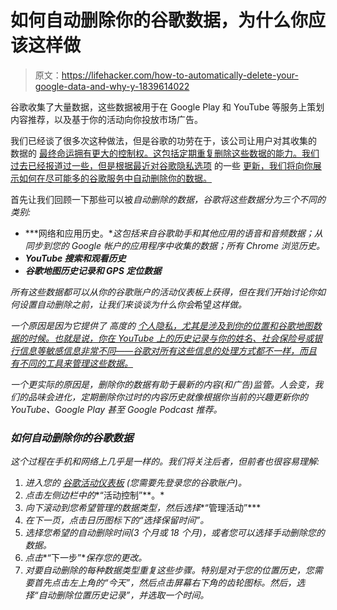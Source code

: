 # 如何自动删除你的谷歌数据，为什么你应该这样做

> 原文：<https://lifehacker.com/how-to-automatically-delete-your-google-data-and-why-y-1839614022>

谷歌收集了大量数据，这些数据被用于在 Google Play 和 YouTube 等服务上策划内容推荐，以及基于你的活动向你投放市场广告。



我们已经谈了很多次这种做法，但是谷歌的功劳在于，该公司让用户对其收集的 数据的 [最终命运拥有更大的控制权。这包括定期重复删除这些数据的能力。我们过去已经报道过一些，但是根据最近对谷歌隐私选项](https://lifehacker.com/how-to-tell-google-what-to-do-with-your-data-when-you-d-1839213076) 的一些 [更新，我们将向你展示如何在尽可能多的谷歌服务中自动删除你的数据。](https://lifehacker.com/how-to-find-and-use-googles-brand-new-privacy-tools-1838712525) 

首先让我们回顾一下那些可以被*自动删除的数据，谷歌将这些数据分为三个不同的类别:*

*   ***网络和应用历史。**这包括来自谷歌助手和其他应用的语音和音频数据；从同步到您的 Google 帐户的应用程序中收集的数据；所有 Chrome 浏览历史。*
*   ***YouTube 搜索和观看历史***
*   ***谷歌地图历史记录和 GPS 定位数据***

*所有这些数据都可以从你的谷歌账户的活动仪表板上获得，但在我们开始讨论你如何设置自动删除之前，让我们来谈谈为什么你会*希望*这样做。*

*一个原因是因为它提供了 高度的 [个人隐私，尤其是涉及到你的位置和谷歌地图数据的时候。也就是说，你在 YouTube 上的历史记录与你的姓名、社会保险号或银行信息等敏感信息非常不同——谷歌对所有这些信息的处理方式都不一样，而且有不同的工具来管理这些数据。](https://lifehacker.com/keep-your-personal-data-out-of-google-search-or-not-1795654253)*

*一个更实际的原因是，删除你的数据有助于最新的内容(和广告)监管。人会变，我们的品味会进化，定期删除你过时的内容历史就像根据你当前的兴趣更新你的 YouTube、Google Play 甚至 Google Podcast 推荐。*

### *如何自动删除你的谷歌数据*

*这个过程在手机和网络上几乎是一样的。我们将关注后者，但前者也很容易理解:*

1.  *进入您的 [谷歌活动仪表板](https://myactivity.google.com/myactivity) (您需要先登录您的谷歌账户)。*
2.  *点击左侧边栏中的**“活动控制”**。*
3.  *向下滚动到您希望管理的数据类型，然后选择**“管理活动”***
4.  *在下一页，点击日历图标下的“选择保留时间”。*
5.  *选择您希望的自动删除时间(3 个月或 18 个月)，或者您可以选择手动删除您的数据。*
6.  *点击**“下一步”**保存您的更改。*
7.  *对要自动删除的每种数据类型重复这些步骤。特别是对于您的位置历史，您需要首先点击左上角的“今天”，然后点击屏幕右下角的齿轮图标。然后，选择“自动删除位置历史记录”，并选取一个时间。*